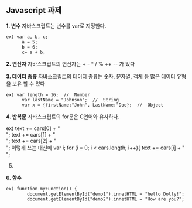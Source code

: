 ## Javascript 과제

**1. 변수**
자바스크립트는 변수를 var로 지정한다.

    ex) var a, b, c;
    	  a = 5;
    	  b = 6;
    	  c= a + b;

**2.  연산자**
자바스크립트의 연산자는 + - * / % ++ -- 가 있다

**3.  데이터 종류**
자바스크립트의 데이터 종류는 숫자, 문자열, 객체 등 많은 데이터 유형을 보유 할  수 있다

    ex) var length = 16;  //  Number
    	  var lastName = "Johnson";  //  String
    	  var x = {firstName:"John", LastName:"Doe};  //  Object

**4. 반복문**
자바스크립트의 for문은 C언어와 유사하다.

ex) text += cars[0] + "<br>";
	  text += cars[1] + "<br>";
	  text += cars[2] + "<br>";
	  이렇게 쓰는 대신에
	  var i;
	  for (i = 0; i < cars.length; i++){
		  text += cars[i] + "<br>";
	
5. 

**6. 함수**

    ex) function myFunction() {
    		document.getElementById("demo1").innetHTML = "hello Dolly!";
    		document.getElementById("demo2").innetHTML = "How are you?";




<!--stackedit_data:
eyJoaXN0b3J5IjpbLTE5NjI4MjMyNzYsNTI2OTI2MjkwLDE4Mz
g0MzQwNDcsLTE1OTI3OTE2NjgsLTE3Nzk5NzA4NDQsLTkxODk2
MjA1NF19
-->